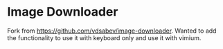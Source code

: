 Image Downloader
================
Fork from https://github.com/vdsabev/image-downloader. Wanted to add the functionality to use it with keyboard only and use it with vimium. 

